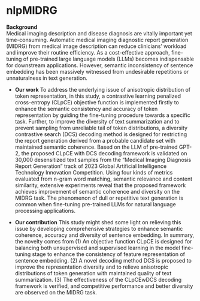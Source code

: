 # nlpMIDRG

**Background**
<br />
Medical imaging description and disease diagnosis are vitally important yet time-consuming. Automatic medical imaging diagnostic report generation (MIDRG) from medical image description can reduce clinicians’ workload and improve their routine efficiency. As a cost-effective approach, fine-tuning of pre-trained large language models (LLMs) becomes indispensable for downstream applications. However, semantic inconsistency of sentence embedding has been massively witnessed from undesirable repetitions or unnaturalness in text generation.
<br />

- **Our work**
    To address the underlying issue of anisotropic distribution of token representation, in this study, a contrastive learning penalized cross-entropy (CLpCE) objective function is implemented firstly to enhance the semantic consistency and accuracy of token representation by guiding the fine-tuning procedure towards a specific task. Further, to improve the diversity of text summarization and to prevent sampling from unreliable tail of token distributions, a diversity contrastive
search (DCS) decoding method is designed for restricting the report generation derived from a probable candidate set with maintained semantic coherence. Based on the LLM of pre-trained GPT-2, the proposed CLpCE with DCS decoding framework is validated on 30,000 desensitized text samples from the “Medical Imaging Diagnosis Report Generation” track of 2023 Global Artificial Intelligence Technology Innovation Competition. Using four kinds of metrics evaluated from n-gram word matching, semantic relevance and content similarity, extensive experiments reveal that the proposed framework achieves improvement of semantic coherence and diversity on the MIDRG task. The phenomenon of dull or repetitive text generation is common when fine-tuning pre-trained LLMs for natural language processing applications.

- **Our contribution**
This study might shed some light on relieving this issue by developing comprehensive strategies to enhance semantic coherence, accuracy and diversity of sentence embedding. In summary, the novelty comes from (1) An objective function CLpCE is designed for balancing both unsupervised and supervised learning in the model fine-tuning stage to enhance the consistency of feature representation of sentence embedding. (2) A novel decoding method DCS is proposed to improve the representation diversity and to relieve anisotropic distributions of token generation with maintained quality of text summarization. (3) The effectiveness of the CLpCEwDCS decoding framework is verified, and competitive performance and better diversity are observed on the MIDRG task.
